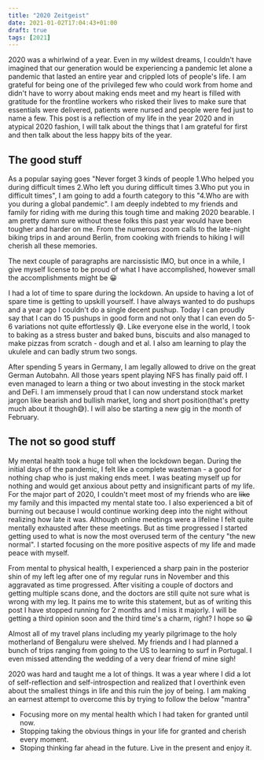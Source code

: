 ```yaml
---
title: "2020 Zeitgeist"
date: 2021-01-02T17:04:43+01:00
draft: true
tags: [2021]
---
```


2020 was a whirlwind of a year. Even in my wildest dreams, I couldn't have imagined that our generation would be experiencing a pandemic let alone a pandemic that lasted an entire year and crippled lots of people's life. I am grateful for being one of the privileged few who could work from home and didn't have to worry about making ends meet and my heart is filled with gratitude for the frontline workers who risked their lives to make sure that essentials were delivered, patients were nursed and people were fed just to name a few. This post is a reflection of my life in the year 2020 and in atypical 2020 fashion, I will talk about the things that I am grateful for first and then talk about the less happy bits of the year. 

## The good stuff

As a popular saying goes "Never forget 3 kinds of people 1.Who helped you during difficult times 2.Who left you during difficult times 3.Who put you in difficult times", I am going to add a fourth category to this "4.Who are with you during a global pandemic". I am deeply indebted to my friends and family for riding with me during this tough time and making 2020 bearable. I am pretty damn sure without these folks this past year would have been tougher and harder on me. From the numerous zoom calls to the late-night biking trips in and around Berlin, from cooking with friends to hiking I will cherish all these memories.

The next couple of paragraphs are narcissistic IMO, but once in a while, I give myself license to be proud of what I have accomplished, however small the accomplishments might be 😀

I had a lot of time to spare during the lockdown. An upside to having a lot of spare time is getting to upskill yourself. I have always wanted to do pushups and a year ago I couldn't do a single decent pushup. Today I can proudly say that I can do 15 pushups in good form and not only that I can even do 5-6 variations not quite effortlessly 😅. Like everyone else in the world, I took to baking as a stress buster and baked buns, biscuits and also managed to make pizzas from scratch - dough and et al. I also am learning to play the ukulele and can badly strum two songs.

After spending 5 years in Germany, I am legally allowed to drive on the great German Autobahn. All those years spent playing NFS has finally paid off. I even managed to learn a thing or two about investing in the stock market and DeFi. I am immensely proud that I can now understand stock market jargon like bearish and bullish market, long and short position(that's pretty much about it though😅). I will also be starting a new gig in the month of February.


## The not so good stuff

My mental health took a huge toll when the lockdown began. During the initial days of the pandemic, I felt like a complete wasteman - a good for nothing chap who is just making ends meet. I was beating myself up for nothing and would get anxious about petty and insignificant parts of my life. For the major part of 2020, I couldn't meet most of my friends who are ~~like~~ my family and this impacted my mental state too. I also experienced a bit of burning out because I would continue working deep into the night without realizing how late it was. Although online meetings were a lifeline I felt quite mentally exhausted after these meetings. But as time progressed I started getting used to what is now the most overused term of the century "the new normal". I started focusing on the more positive aspects of my life and made peace with myself.

From mental to physical health, I experienced a sharp pain in the posterior shin of my left leg after one of my regular runs in November and this aggravated as time progressed. After visiting a couple of doctors and getting multiple scans done, and the doctors are still quite not sure what is wrong with my leg. It pains me to write this statement, but as of writing this post I have stopped running for 2 months and I miss it majorly. I will be getting a third opinion soon and the third time's a charm, right? I hope so 😀

Almost all of my travel plans including my yearly pilgrimage to the holy motherland of Bengaluru were shelved. My friends and I had planned a bunch of trips ranging from going to the US to learning to surf in Portugal. I even missed attending the wedding of a very dear friend of mine sigh!

2020 was hard and taught me a lot of things. It was a year where I did a lot of self-reflection and self-introspection and realized that I overthink even about the smallest things in life and this ruin the joy of being. I am making an earnest attempt to overcome this by trying to follow the below "mantra"
- Focusing more on my mental health which I had taken for granted until now.
- Stopping taking the obvious things in your life for granted and cherish every moment. 
- Stoping thinking far ahead in the future. Live in the present and enjoy it.
